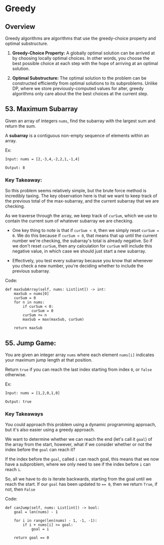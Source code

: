 # Greedy

## Overview

Greedy algorithms are algorithms that use the greedy-choice property and optimal substructure.

1. **Greedy-Choice Property:** A globally optimal solution can be arrived at by choosing locally optimal choices. In other words, you choose the best possible choice at each step with the hope of arriving at an optimal solution.

2. **Optimal Substructure:** The optimal solution to the problem can be constructed efficiently from optimal solutions to its subproblems. Unlike DP, where we store previously-computed values for alter, greedy algorithms only care about the the best choices at the current step.

## 53. Maximum Subarray

Given an array of integers `nums`, find the subarray with the largest sum and return the sum.

A **subarray** is a contiguous non-empty sequence of elements within an array.

Ex: 

    Input: nums = [2,-3,4,-2,2,1,-1,4]

    Output: 8

### Key Takeaway:

So this problem seems relatively simple, but the brute force method is incredibly taxing. The key observation here is that we want to keep track of the previous total of the max-subarray, and the current subarray that we are checking.

As we traverse through the array, we keep track of `curSum`, which we use to contain the current sum of whatever subarray we are checking. 

- One key thing to note is that if `curSum < 0`, then we simply reset `curSum = 0`. We do this because if `curSum < 0`, that means that up until the current number we're checking, the subarray's total is already negative. So if we don't reset `curSum`, then any calculation for `curSum` will include this negative value, in which case we should just start a new subarray.

- Effectively, you test every subarray because you know that whenever you check a new number, you're deciding whether to include the previous subarray.

Code:

    def maxSubArray(self, nums: List[int]) -> int:
        maxSub = nums[0]
        curSum = 0
        for n in nums:
            if curSum < 0:
                curSum = 0
            curSum += n
            maxSub = max(maxSub, curSum)
        
        return maxSub

## 55. Jump Game:

You are given an integer array `nums` where each element `nums[i]` indicates your maximum jump length at that position.

Return `true` if you can reach the last index starting from index `0`, or `false` otherwise.

Ex:

    Input: nums = [1,2,0,1,0]

    Output: true

### Key Takeaways

You could approach this problem using a dynamic programming approach, but it's also easier using a greedy approach.

We want to determine whether we can reach the end (let's call it `goal`) of the array from the start, however, what if we consider whether or not the index before the `goal` can reach it?

If the index before the `goal`, called `i` can reach goal, this means that we now have a subproblem, where we only need to see if the index before `i` can reach `i`.

So, all we have to do is iterate backwards, starting from the goal until we reach the start. If our `goal` has been updated to `== 0`, then we return `True`, if not, then `False`

Code:

    def canJump(self, nums: List[int]) -> bool:
        goal = len(nums) - 1

        for i in range(len(nums) - 1, -1, -1):
            if i + nums[i] >= goal:
                goal = i
        
        return goal == 0